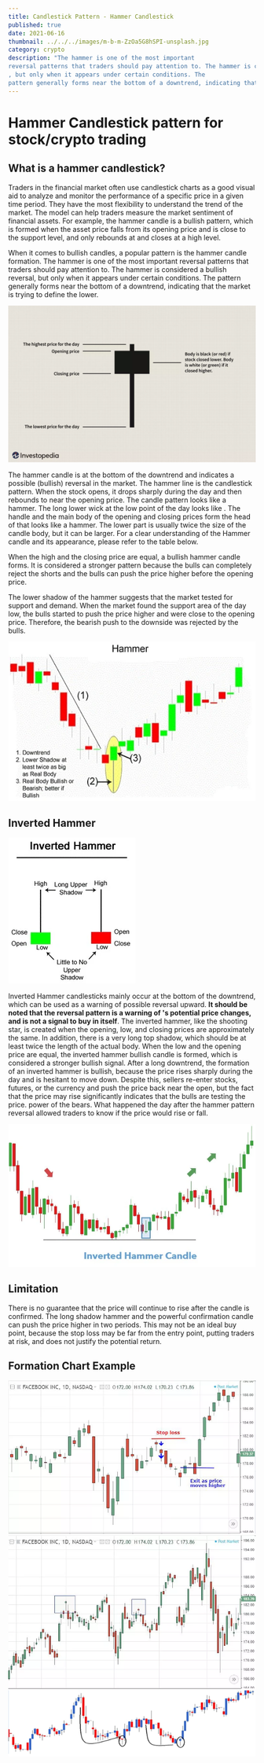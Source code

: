 ```yaml
---
title: Candlestick Pattern - Hammer Candlestick
published: true
date: 2021-06-16
thumbnail: ../../../images/m-b-m-ZzOa5G8hSPI-unsplash.jpg
category: crypto
description: "The hammer is one of the most important
reversal patterns that traders should pay attention to. The hammer is considered a bullish reversal from
, but only when it appears under certain conditions. The
pattern generally forms near the bottom of a downtrend, indicating that the market is trying to define the lower"
---
```


# Hammer Candlestick pattern for stock/crypto trading

## What is a hammer candlestick?

Traders in the financial market
often use candlestick charts as a good visual aid to analyze and monitor the performance of a specific price
in a given time period. They have the most flexibility to understand the
trend of the market. The model can help traders measure the market sentiment of
financial assets. For example, the hammer candle is a bullish
pattern, which is formed when the asset price falls from its opening price and is close to the support level, and only rebounds at
and closes at a high level.

When it comes to bullish candles, a popular pattern is the
hammer candle formation. The hammer is one of the most important
reversal patterns that traders should pay attention to. The hammer is considered a bullish reversal, but only when it appears under certain conditions. The
pattern generally forms near the bottom of a downtrend, indicating that the market is trying to define the lower.

![Hammer Signal](../../../images/hammer-candle-stick.webp "Image by Julie Bang © Investopedia 2019")

The hammer candle is at the bottom of the downtrend and
indicates a possible (bullish) reversal in the market. The hammer line is the
candlestick pattern. When the stock opens, it drops sharply during the day and then
rebounds to near the opening price. The
candle pattern looks like a hammer. The long lower wick at the low point of the day looks like
. The handle and the main body of the opening and closing prices form the head of
that looks like a hammer. The lower part is usually twice the size of the
candle body, but it can be larger. For a clear understanding of the Hammer
candle and its appearance, please refer to the table below.

When the high and the closing price are equal, a bullish hammer candle forms. It is considered a stronger pattern because the
bulls can completely reject the shorts and the bulls can push the price higher
before the opening price.

The lower shadow of the hammer suggests that the market tested
for support and demand. When the market found the support area of the day low, the bulls started to push the price higher and
were close to the opening price. Therefore, the bearish push to the downside was rejected by the bulls.

![Hammer Signal](../../../images/hammer2.webp "Image source nirmalbang")

## Inverted Hammer

![Inverted Hammer Signal](../../../images/hammer3.webp "Image source nirmalbang")

Inverted Hammer candlesticks mainly occur at the bottom of the
downtrend, which can be used as a warning of possible reversal upward.
**It should be noted that the reversal pattern is a warning of
's potential price changes, and is not a signal to buy in itself**. The
inverted hammer, like the shooting star, is created when the opening, low, and closing prices are approximately the same. In addition, there is a very long top shadow, which should be at least twice the length of the actual
body. When the low and the opening price are equal, the
inverted hammer bullish candle is formed, which is considered a stronger bullish signal.
After a long downtrend, the formation of an inverted hammer
is bullish, because the price rises
sharply during the day and is hesitant to move down. Despite this, sellers re-enter stocks, futures,
or the currency and push the price back near the open, but the fact that the price may rise significantly indicates that the bulls are testing the price. power of the
bears. What happened the day after the
hammer pattern reversal allowed traders to know if the price would rise or fall.

![Inverted Hammer Formation](../../../images/hammer4.webp "Image source nirmalbang")

## Limitation

There is no guarantee that the price will continue to rise
after the candle is confirmed. The long shadow hammer and the powerful
confirmation candle can push the price higher in two periods.
This may not be an ideal buy point, because the stop loss may be far from the entry point, putting traders at risk, and does not justify the potential return.

## Formation Chart Example

![ Hammer Fomation 1](../../../images/hanging_man_trade_strategy-5bfd934f46e0fb00518666ed.webp "image source investopedia")
![ Hammer Fomation 2](../../../images/hanging_man_candlestick_chart_example-5bfd9351c9e77c0051c1a728.webp "image source investopedia")
![ Hammer Fomation 3](../../../images/M2.webp "image source zerodha")
